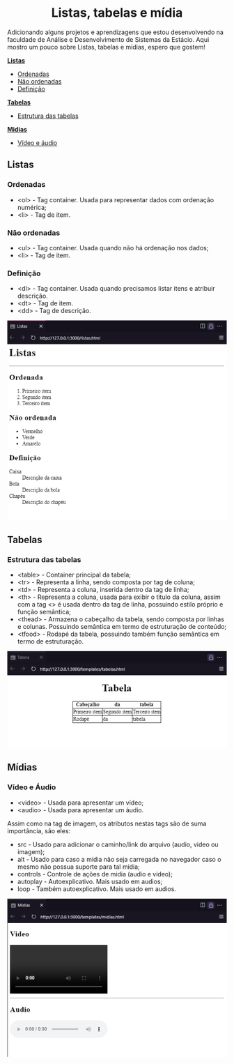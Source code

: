 <h1 align="center">Listas, tabelas e mídia</h1>

Adicionando alguns projetos e aprendizagens que estou desenvolvendo na faculdade de Análise e Desenvolvimento de Sistemas da Estácio. Aqui mostro um pouco sobre Listas, tabelas e mídias, espero que gostem! 

 **[Listas](#listas)**

- [Ordenadas](#ordenadas)
- [Não ordenadas](#não-ordenadas)
- [Definição](#definição)

**[Tabelas](#tabelas)**

- [Estrutura das tabelas](#estrutura-das-tabelas)

**[Midias](#mídia)**

- [Vídeo e áudio](#vídeo-e-áudio)

## Listas
### Ordenadas
- &lt;ol&gt; - Tag container. Usada para representar dados com ordenação numérica;
- &lt;li&gt; - Tag de item.

### Não ordenadas
- &lt;ul&gt; - Tag container. Usada quando não há ordenação nos dados;
- &lt;li&gt; - Tag de item.

### Definição
- &lt;dl&gt; - Tag container. Usada quando precisamos listar itens e atribuir descrição.
- &lt;dt&gt; - Tag de item.
- &lt;dd&gt; - Tag de descrição.

<p align="center"><img src="src/listas.png" alt="Imagem de exemplo de listas"></p>

## Tabelas
### Estrutura das tabelas
- &lt;table&gt; - Container principal da tabela;
- &lt;tr&gt; - Representa a linha, sendo composta por tag de coluna;
- &lt;td&gt; - Representa a coluna, inserida dentro da tag de linha;
- &lt;th&gt; - Representa a coluna, usada para exibir o titulo da coluna, assim com a tag &lt;&gt; é usada dentro da tag de linha, possuindo estilo próprio e função semântica;
- &lt;thead&gt; - Armazena o cabeçalho da tabela, sendo composta por linhas e colunas. Possuindo semântica em termo de estruturação de conteúdo;
- &lt;tfood&gt; - Rodapé da tabela, possuindo também função semântica em termo de estruturação.

<p align="center"><img src="src/tabela.png" alt="Imagem de exemplo de tabela"></p>

## Mídias
### Vídeo e Áudio
- &lt;video&gt; - Usada para apresentar um vídeo;
- &lt;audio&gt; - Usada para apresentar um áudio.

Assim como na tag de imagem, os atributos nestas tags são de suma importância, são eles:
- src - Usado para adicionar o caminho/link do arquivo (audio, video ou imagem);
- alt - Usado para caso a midia não seja carregada no navegador caso o mesmo não possua suporte para tal midia;
- controls - Controle de ações de midia (audio e video);
- autoplay - Autoexplicativo. Mais usado em audios;
- loop - Também autoexplicativo. Mais usado em audios.

<p align="center"><img src="src/midias.png" alt="Imagem de exemplo de midias"></p>